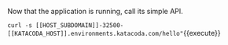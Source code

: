 Now that the application is running, call its simple API.

`curl -s [[HOST_SUBDOMAIN]]-32500-[[KATACODA_HOST]].environments.katacoda.com/hello"`{{execute}}
